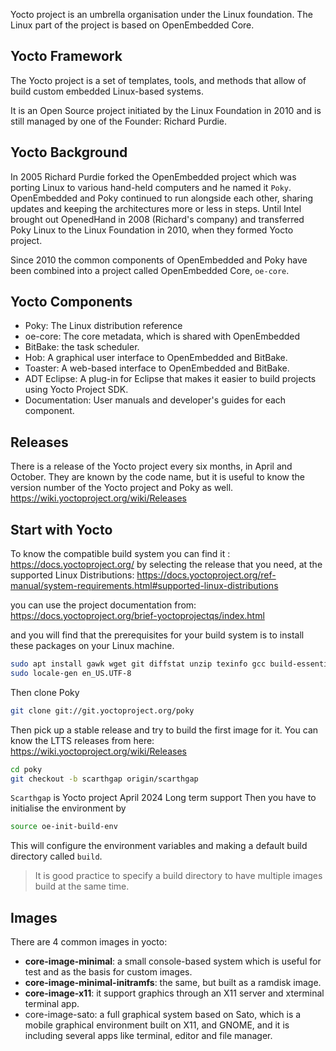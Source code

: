 Yocto project is an umbrella organisation under the Linux foundation.
The Linux part of the project is based on OpenEmbedded Core.

## Yocto Framework
The Yocto project is a set of templates, tools, and methods that allow of build custom embedded Linux-based systems.

It is an Open Source project initiated by the Linux Foundation in 2010 and is still managed by one of the Founder: Richard Purdie.

## Yocto Background
In 2005 Richard Purdie forked the OpenEmbedded project which was porting Linux to various hand-held computers and he named it `Poky`.
OpenEmbedded and Poky continued to run alongside each other, sharing updates and keeping the architectures more or less in steps.
Until Intel brought out OpenedHand in 2008 (Richard's company) and transferred Poky Linux to the Linux Foundation in 2010, when they formed Yocto project.

Since 2010 the common components of OpenEmbedded and Poky have been combined into a project called OpenEmbedded Core, `oe-core`.

## Yocto Components
- Poky: The Linux distribution reference
- oe-core: The core metadata, which is shared with OpenEmbedded
- BitBake: the task scheduler.
- Hob: A graphical user interface to OpenEmbedded and BitBake.
- Toaster: A web-based interface to OpenEmbedded and BitBake.
- ADT Eclipse: A plug-in for Eclipse that makes it easier to build projects using Yocto Project SDK.
- Documentation: User manuals and developer's guides for each component.
## Releases
There is a release of the Yocto project every six months, in April and October.
They are known by the code name, but it is useful to know the version number of the Yocto project and Poky as well.
https://wiki.yoctoproject.org/wiki/Releases

## Start with Yocto
To know the compatible build system you can find it :
https://docs.yoctoproject.org/
by selecting the release that you need, at the supported Linux Distributions:
https://docs.yoctoproject.org/ref-manual/system-requirements.html#supported-linux-distributions

you can use the project documentation from:
https://docs.yoctoproject.org/brief-yoctoprojectqs/index.html

and you will find that the prerequisites for your build system is to install these packages on your Linux machine.
``` bash
sudo apt install gawk wget git diffstat unzip texinfo gcc build-essential chrpath socat cpio python3 python3-pip python3-pexpect xz-utils debianutils iputils-ping python3-git python3-jinja2 python3-subunit zstd liblz4-tool file locales libacl1
sudo locale-gen en_US.UTF-8
```

Then clone Poky
``` bash
git clone git://git.yoctoproject.org/poky
```

Then pick up a stable release and try to build the first image for it.
You can know the LTTS releases from here:
https://wiki.yoctoproject.org/wiki/Releases

``` bash
cd poky
git checkout -b scarthgap origin/scarthgap
```

`Scarthgap` is Yocto project April 2024 Long term support
Then you have to initialise the environment by 
``` bash
source oe-init-build-env
```
This will configure the environment variables and making a default build directory called `build`.

> It is good practice to specify a build directory to have multiple images build at the same time.


## Images
There are 4 common images in yocto:
- **core-image-minimal**: a small console-based system which is useful for test and as the basis for custom images.
- **core-image-minimal-initramfs**: the same, but built as a ramdisk image.
- **core-image-x11**: it support graphics through an X11 server and xterminal terminal app.
- core-image-sato: a full graphical system based on Sato, which is a mobile graphical environment built on X11, and GNOME, and it is including several apps like terminal, editor and file manager.